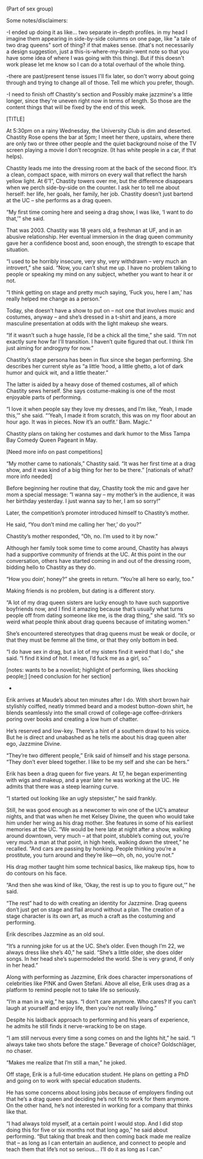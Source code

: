 (Part of sex group)

Some notes/disclaimers: 

-I ended up doing it as like... two separate in-depth profiles. in my head I imagine them appearing in side-by-side columns on one page, like "a tale of two drag queens" sort of thing? if that makes sense. (that's not necessarily a design suggestion, just a this-is-where-my-brain-went note so that you have some idea of where I was going with this thing). But if this doesn't work please let me know so I can do a total overhaul of the whole thing. 

-there are past/present tense issues I'll fix later, so don't worry about going through and trying to change all of those. Tell me which you prefer, though. 

-I need to finish off Chastity's section and Possibly make jazzmine's a little longer, since they're uneven right now in terms of length. So those are the content things that will be fixed by the end of this week.

[TITLE]

At 5:30pm on a rainy Wednesday, the University Club is dim and deserted. Chastity Rose opens the bar at 5pm; I meet her there, upstairs, where there are only two or three other people and the quiet background noise of the TV screen playing a movie I don’t recognize. (It has white people in a car, if that helps). 

Chastity leads me into the dressing room at the back of the second floor. It’s a clean, compact space, with mirrors on every wall that reflect the harsh yellow light. At 6’1”, Chastity towers over me, but the difference disappears when we perch side-by-side on the counter. I ask her to tell me about herself: her life, her goals, her family, her job. Chastity doesn’t just bartend at the UC – she performs as a drag queen.

“My first time coming here and seeing a drag show, I was like, ‘I want to do that,’” she said. 

That was 2003. Chastity was 18 years old, a freshman at UF, and in an abusive relationship. Her eventual immersion in the drag queen community gave her a confidence boost and, soon enough, the strength to escape that situation. 

“I used to be horribly insecure, very shy, very withdrawn – very much an introvert,” she said. “Now, you can’t shut me up. I have no problem talking to people or speaking my mind on any subject, whether you want to hear it or not. 

“I think getting on stage and pretty much saying, ‘Fuck you, here I am,’ has really helped me change as a person.”

Today, she doesn’t have a show to put on – not one that involves music and costumes, anyway – and she’s dressed in a t-shirt and jeans, a more masculine presentation at odds with the light makeup she wears. 

“If it wasn’t such a huge hassle, I’d be a chick all the time,” she said. “I’m not exactly sure how far I’ll transition. I haven’t quite figured that out. I think I’m just aiming for androgyny for now.”

Chastity’s stage persona has been in flux since she began performing. She describes her current style as “a little ‘hood, a little ghetto, a lot of dark humor and quick wit, and a little theater.” 

The latter is aided by a heavy dose of themed costumes, all of which Chastity sews herself. She says costume-making is one of the most enjoyable parts of performing.

“I love it when people say they love my dresses, and I’m like, ‘Yeah, I made this,’” she said. “‘Yeah, I made it from scratch, this was on my floor about an hour ago.  It was in pieces. Now it’s an outfit.’ Bam. Magic.”

Chastity plans on taking her costumes and dark humor to the Miss Tampa Bay Comedy Queen Pageant in May. 

[Need more info on past competitions]

“My mother came to nationals,” Chastity said. “It was her first time at a drag show, and it was kind of a big thing for her to be there.” [nationals of what? more info needed]

Before beginning her routine that day, Chastity took the mic and gave her mom a special message: “I wanna say – my mother’s in the audience, it was her birthday yesterday. I just wanna say to her, I am so sorry!”

Later, the competition’s promoter introduced himself to Chastity’s mother. 

He said, “You don’t mind me calling her ‘her,’ do you?”

Chastity’s mother responded, “Oh, no. I’m used to it by now.”

Although her family took some time to come around, Chastity has always had a supportive community of friends at the UC. At this point in the our conversation, others have started coming in and out of the dressing room, bidding hello to Chastity as they do. 

“How you doin’, honey?” she greets in return. “You’re all here so early, too.”

Making friends is no problem, but dating is a different story. 

“A lot of my drag queen sisters are lucky enough to have such supportive boyfriends now, and I find it amazing because that’s usually what turns people off from dating someone like me, is the drag thing,” she said. “It’s so weird what people think about drag queens because of imitating women.”

She’s encountered stereotypes that drag queens must be weak or docile, or that they must be femme all the time, or that they only bottom in bed. 

“I do have sex in drag, but a lot of my sisters find it weird that I do,” she said. “I find it kind of hot. I mean, I’d fuck me as a girl, so.” 

[notes: wants to be a novelist; highlight of performing, likes shocking people;] [need conclusion for her section]

*

Erik arrives at Maude’s about ten minutes after I do. With short brown hair stylishly coiffed, neatly trimmed beard and a modest button-down shirt, he blends seamlessly into the small crowd of college-age coffee-drinkers poring over books and creating a low hum of chatter. 

He’s reserved and low-key. There’s a hint of a southern drawl to his voice. But he is direct and unabashed as he tells me about his drag queen alter ego, Jazzmine Divine. 

“They’re two different people,” Erik said of himself and his stage persona. “They don’t ever bleed together. I like to be my self and she can be hers.” 

Erik has been a drag queen for five years. At 17, he began experimenting with wigs and makeup, and a year later he was working at the UC. He admits that there was a steep learning curve.

“I started out looking like an ugly stepsister,” he said frankly.

Still, he was good enough as a newcomer to win one of the UC’s amateur nights, and that was when he met Kelsey Divine, the queen who would take him under her wing as his drag mother. She features in some of his earliest memories at the UC. 
“We would be here late at night after a show, walking around downtown, very much – at that point, stubble’s coming out, you’re very much a man at that point, in high heels, walking down the street,” he recalled. “And cars are passing by honking. People thinking you’re a prostitute, you turn around and they’re like—oh, oh, no, you’re not.”

His drag mother taught him some technical basics, like makeup tips, how to do contours on his face.

“And then she was kind of like, ‘Okay, the rest is up to you to figure out,’” he said.

“The rest” had to do with creating an identity for Jazzmine. Drag queens don’t just get on stage and flail around without a plan. The creation of a stage character is its own art, as much a craft as the costuming and performing.

Erik describes Jazzmine as an old soul. 

“It’s a running joke for us at the UC. She’s older. Even though I’m 22, we always dress like she’s 40,” he said. “She’s a little older, she does older songs. In her head she’s supermodeled the world. She is very grand, if only in her head.”

Along with performing as Jazzmine, Erik does character impersonations of celebrities like P!NK and Gwen Stefani. Above all else, Erik uses drag as a platform to remind people not to take life so seriously.

“I’m a man in a wig,” he says. “I don’t care anymore. Who cares? If you can’t laugh at yourself and enjoy life, then you’re not really living.”

Despite his laidback approach to performing and his years of experience, he admits he still finds it nerve-wracking to be on stage.

“I am still nervous every time a song comes on and the lights hit,” he said. “I always take two shots before the stage.” 
Beverage of choice? Goldschläger, no chaser. 

“Makes me realize that I’m still a man,” he joked.

Off stage, Erik is a full-time education student. He plans on getting a PhD and going on to work with special education students. 

He has some concerns about losing jobs because of employers finding out that he’s a drag queen and deciding he’s not fit to work for them anymore. On the other hand, he’s not interested in working for a company that thinks like that.

“I had always told myself, at a certain point I would stop. And I did stop doing this for five or six months not that long ago,” he said about performing. “But taking that break and then coming back made me realize that – as long as I can entertain an audience, and connect to people and teach them that life’s not so serious… I’ll do it as long as I can.”


